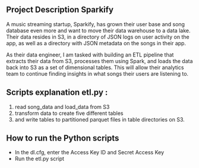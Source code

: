 ## Project Description Sparkify 

A music streaming startup, Sparkify, has grown their user base and song database even more and want to move their data warehouse to a data lake. Their data resides in S3, in a directory of JSON logs on user activity on the app, as well as a directory with JSON metadata on the songs in their app.

As their data engineer, I am tasked with building an ETL pipeline that extracts their data from S3, processes them using Spark, and loads the data back into S3 as a set of dimensional tables. This will allow their analytics team to continue finding insights in what songs their users are listening to.


## Scripts explanation etl.py : 
  1. read song_data and load_data from S3
  2. transform data to create five different tables 
  3. and write tables to partitioned parquet files in table directories on S3.

## How to run the Python scripts  
*  In the dl.cfg, enter the Access Key ID and Secret Access Key
*  Run the etl.py script

